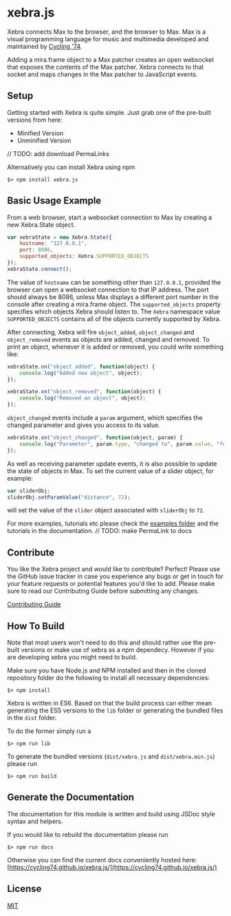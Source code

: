 xebra.js
=============

Xebra connects Max to the browser, and the browser to Max. Max is a visual programming language for music and multimedia developed and maintained by [Cycling '74](https://cycling74.com/).


Adding a mira.frame object to a Max patcher creates an open websocket that exposes the contents of the Max patcher. Xebra connects to that socket and maps changes in the Max patcher to JavaScript events.

## Setup

Getting started with Xebra is quite simple. Just grab one of the pre-built versions from here:

* Minified Version
* Unminified Version

// TODO: add download PermaLinks

Alternatively you can install Xebra using npm

```
$> npm install xebra.js
```

## Basic Usage Example

From a web browser, start a websocket connection to Max by creating a new Xebra.State object.

```js
var xebraState = new Xebra.State({
	hostname: "127.0.0.1",
	port: 8086,
	supported_objects: Xebra.SUPPORTED_OBJECTS
});
xebraState.connect();
```

The value of `hostname` can be something other than `127.0.0.1`, provided the browser can open a websocket connection to that IP address. The port should always be 8086, unless Max displays a different port number in the console after creating a mira.frame object. The `supported_objects` property specifies which objects Xebra should listen to. The `Xebra` namespace value `SUPPORTED_OBJECTS` contains all of the objects currently supported by Xebra.

After connecting, Xebra will fire `object_added`, `object_changed` and `object_removed` events as objects are added, changed and removed. To print an object, whenever it is added or removed, you could write something like:

```js
xebraState.on("object_added", function(object) {
	console.log("Added new object", object);
});

xebraState.on("object_removed", function(object) {
	console.log("Removed an object", object);
});
```

`object_changed` events include a `param` argument, which specifies the changed parameter and gives you access to its value.

```js
xebraState.on("object_changed", function(object, param) {
	console.log("Parameter", param.type, "changed to", param.value, "for object", object);
});
```

As well as receiving parameter update events, it is also possible to update the state of objects in Max. To set the current value of a slider object, for example:

```js
var sliderObj;
sliderObj.setParamValue("distance", 72);
```
will set the value of the `slider` object associated with `sliderObj` to `72`.

For more examples, tutorials etc please check the [examples folder](examples) and the tutorials in the documentation.
// TODO: make PermaLink to docs

## Contribute

You like the Xebra project and would like to contribute? Perfect! Please use the GitHub issue tracker in case you experience any bugs or get in touch for your feature requests or potential features you'd like to add. Please make sure to read our Contributing Guide before submitting any changes.

[Contributing Guide](CONTRIBUTING.md)

## How To Build

Note that most users won't need to do this and should rather use the pre-built versions or make use of xebra as a npm dependecy. However if you are developing xebra you might need to build.

Make sure you have Node.js and NPM installed and then in the cloned repository folder do the following to install all necessary dependencies:

```
$> npm install
```

Xebra is written in ES6. Based on that the build process can either mean generating the ES5 versions to the `lib` folder or generating the bundled files in the `dist` folder.

To do the former simply run a

```
$> npm run lib
```

To generate the bundled versions (`dist/xebra.js` and `dist/xebra.min.js`) please run

```
$> npm run build
```

## Generate the Documentation

The documentation for this module is written and build using JSDoc style syntax and helpers.

If you would like to rebuild the documentation please run

```
$> npm run docs
```

Otherwise you can find the current docs conveniently hosted here:
[https://cycling74.github.io/xebra.js/](https://cycling74.github.io/xebra.js/)

## License

[MIT](LICENSE)
